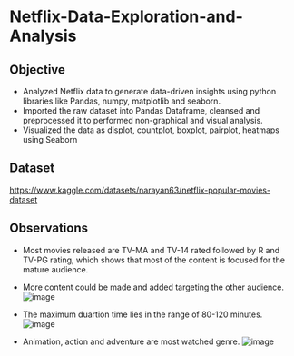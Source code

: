 # Netflix-Data-Exploration-and-Analysis

## Objective
* Analyzed Netflix data to generate data-driven insights using python libraries like Pandas, numpy, matplotlib and seaborn.
* Imported the raw dataset into Pandas Dataframe, cleansed and preprocessed it to performed non-graphical and visual analysis.
* Visualized the data as displot, countplot, boxplot, pairplot, heatmaps using Seaborn

## Dataset 
https://www.kaggle.com/datasets/narayan63/netflix-popular-movies-dataset

## Observations 
* Most movies released are TV-MA and TV-14 rated followed by R and TV-PG rating, which shows that most of the content is focused for the mature audience.
* More content could be made and added targeting the other audience.
![image](https://github.com/RajkumariDaur11/Netflix-Data-Exploration-and-Analysis/assets/114231752/2d36d0f0-fcdc-41a8-af6c-a0ddcd81f751)

* The maximum duartion time lies in the range of 80-120 minutes.
![image](https://github.com/RajkumariDaur11/Netflix-Data-Exploration-and-Analysis/assets/114231752/4072f2f6-e3c9-45c9-8b00-d89e531d8225)

* Animation, action and adventure are most watched genre.
![image](https://github.com/RajkumariDaur11/Netflix-Data-Exploration-and-Analysis/assets/114231752/bb40020b-1e5f-4a81-9036-e7846c4fa630)


